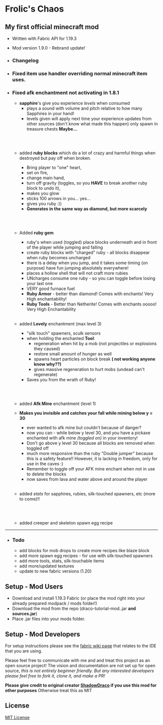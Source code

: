 # Frolic's Chaos

## My first official minecraft mod

- Written with Fabric API for 1.19.3
- Mod version 1.9.0 - Rebrand update!

- ### Changelog

- ### Fixed item use handler overriding normal minecraft item uses.
- ### Fixed afk enchantment not activating in 1.8.1

  - **sapphire**'s give you experience _levels_ when consumed
    - plays a sound with volume and pitch relative to how many Sapphires in your hand!
    - levels given will apply next time your experience updates from other sources (don't know what made this happen)
      only spawn in treasure chests **Maybe...**

  <br><br>

  - added **ruby blocks** which do a lot of crazy and harmful things when destroyed but pay off when broken.

    - Bring player to "one" heart,
    - set on fire,
    - change main hand,
    - turn off gravity (toggles, so you **HAVE** to
      break another ruby block to undo it),
    - makes you glow
    - sticks 100 arrows in you... yes...
    - gives you ruby :))
    - **Generates in the same way as diamond, but more scarcely**

  <br><br>

  - Added **ruby gem**

    - ruby's when used (toggled) place blocks underneath and in front of the player while jumping and falling
    - create ruby blocks with "charged" ruby - all blocks disappear when ruby becomes uncharged
    - there is a delay when you jump, and it takes some timing (on purpose) have fun jumping absolutely everywhere!
    - places a hollow shell that will not craft more rubies
    - UNcharges consume one ruby - so you can toggle before losing your last one
    - VERY good furnace fuel
    - **Ruby Armor** - better than diamond! Comes with enchants! Very High enchantability!
    - **Ruby Tools** - Better than Netherite! Comes with enchants ooooo! Very High Enchantability
      <br><br>

  - added **Lovely** enchantment (max level 3)
    - "silk touch" spawners, sculk sensors
    - when holding the enchanted **Tool**:
      - regeneration when hit by a mob (not projectiles or explosions they caused)
      - restore small amount of hunger as well
      - spawns heart particles on block break **( not working anyone know why??)**
      - gives massive regeneration to hurt mobs (undead can't regenerate)
    - Saves you from the wrath of Ruby!

  <br><br>

  - added **Afk Mine** enchantment (level 1)
  - **Makes you invisible and catches your fall while mining below y = 30**

    - ever wanted to afk mine but couldn't because of danger?
    - now you can - while below y level 30, and you have a pickaxe enchanted with afk mine
      _(toggled on)_ in your inventory!
    - Don't go above y level 30 because all blocks are removed when toggled off
    - much more responsive than the ruby "Double jumper" because this is a safety feature!!
      However, it is lacking in freedom, only for use in the caves :)
    - Remember to toggle off your AFK mine enchant when not in use to delete the blocks
    - now saves from lava and water above and around the player
      <br><br>

  - added _stats_ for sapphires, rubies, silk-touched spawners, etc (more to come)!!

  <br><br>

  - added creeper and skeleton spawn egg recipe

<hr>

- ### Todo

  - add blocks for mob drops to create more recipes like blaze block
  - add more spawn egg recipes - for use with silk-touched spawners
  - add more tools, stats, silk-touchable items
  - add more/updated textures
  - update to new fabric versions (1.20)

## Setup - Mod Users

- Download and install 1.19.3 Fabric (or place the mod right into your already prepared modpack / mods folder!)
- Download the mod from the repo (draco-tutorial-mod.<version>.jar **and sources.jar**)
- Place .jar files into your mods folder.

## Setup - Mod Developers

For setup instructions please see the [fabric wiki page](https://fabricmc.net/wiki/tutorial:setup) that relates to the IDE that you are using.

Please feel free to communicate with me and and treat this project as an open source project!
The vision and documentation are not set up for open source, _this is not entirely beginner friendly. But any interested developers please feel free to fork it, clone it, and make a PR!_

**Please give credit to original creator [ShadowDraco](https://github.com/ShadowDraco) if you use this mod for other purposes** Otherwise treat this as MIT

## License

[MIT License](./LICENSE)
